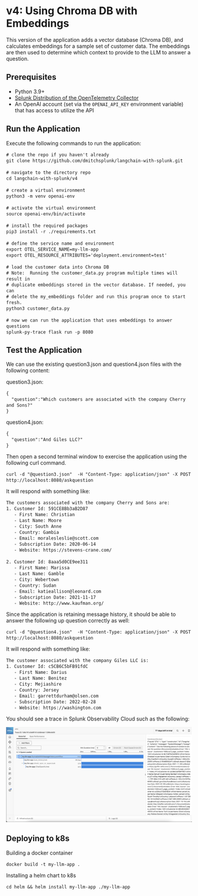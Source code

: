 # v4:  Using Chroma DB with Embeddings

This version of the application adds a vector database (Chroma DB), and calculates embeddings 
for a sample set of customer data.  The embeddings are then used to determine which context 
to provide to the LLM to answer a question. 

## Prerequisites

* Python 3.9+
* [Splunk Distribution of the OpenTelemetry Collector](https://docs.splunk.com/observability/en/gdi/opentelemetry/opentelemetry.html#otel-intro-install) 
* An OpenAI account (set via the `OPENAI_API_KEY` environment variable) that has access to utilize the API

## Run the Application

Execute the following commands to run the application: 

````
# clone the repo if you haven't already
git clone https://github.com/dmitchsplunk/langchain-with-splunk.git

# navigate to the directory repo
cd langchain-with-splunk/v4

# create a virtual environment 
python3 -m venv openai-env

# activate the virtual environment
source openai-env/bin/activate

# install the required packages
pip3 install -r ./requirements.txt

# define the service name and environment
export OTEL_SERVICE_NAME=my-llm-app
export OTEL_RESOURCE_ATTRIBUTES='deployment.environment=test'

# load the customer data into Chroma DB 
# Note:  Running the customer_data.py program multiple times will result in 
# duplicate embeddings stored in the vector database. If needed, you can 
# delete the my_embeddings folder and run this program once to start fresh.
python3 customer_data.py

# now we can run the application that uses embeddings to answer questions 
splunk-py-trace flask run -p 8080
````

## Test the Application

We can use the existing question3.json and question4.json files with the following content: 

question3.json: 
````
{
  "question":"Which customers are associated with the company Cherry and Sons?"
}
````

question4.json: 
````
{
  "question":"And Giles LLC?"
}
````

Then open a second terminal window to exercise the application using the following curl command.

````
curl -d "@question3.json"  -H "Content-Type: application/json" -X POST http://localhost:8080/askquestion
````

It will respond with something like:

````
The customers associated with the company Cherry and Sons are:
1. Customer Id: 591CE8Bb3aB2D87
   - First Name: Christian
   - Last Name: Moore
   - City: South Anne
   - Country: Gambia
   - Email: moralesleslie@scott.com
   - Subscription Date: 2020-06-14
   - Website: https://stevens-crane.com/

2. Customer Id: 8aaa5d0CE9ee311
   - First Name: Marissa
   - Last Name: Gamble
   - City: Webertown
   - Country: Sudan
   - Email: katieallison@leonard.com
   - Subscription Date: 2021-11-17
   - Website: http://www.kaufman.org/
````

Since the application is retaining message history, it should be able to answer the following up 
question correctly as well: 

````
curl -d "@question4.json"  -H "Content-Type: application/json" -X POST http://localhost:8080/askquestion
````

It will respond with something like:

````
The customer associated with the company Giles LLC is:
1. Customer Id: c5CB6C5bFB91fdC
   - First Name: Darius
   - Last Name: Benitez
   - City: Mejiashire
   - Country: Jersey
   - Email: garrettdurham@olsen.com
   - Subscription Date: 2022-02-28
   - Website: https://washington.com
````

You should see a trace in Splunk Observability Cloud such as the following: 

![v4 Trace](./images/v4_trace.png)

## Deploying to k8s

Building a docker container
```shell
docker build -t my-llm-app .
```

Installing a helm chart to k8s
```shell
cd helm && helm install my-llm-app ./my-llm-app
```